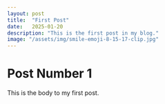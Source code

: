 ```yaml
---
layout: post
title:  "First Post"
date:   2025-01-20
description: "This is the first post in my blog."
image: "/assets/img/smile-emoji-8-15-17-clip.jpg"
---
```


# Post Number 1

This is the body to my first post.